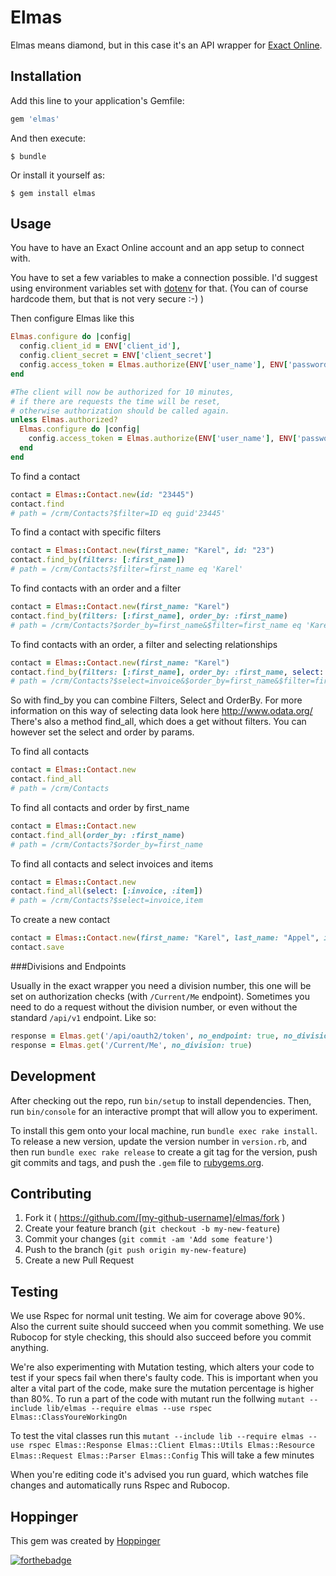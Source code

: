 # Elmas

Elmas means diamond, but in this case it's an API wrapper for [Exact Online](https://developers.exactonline.com/).

## Installation

Add this line to your application's Gemfile:

```ruby
gem 'elmas'
```

And then execute:

    $ bundle

Or install it yourself as:

    $ gem install elmas

## Usage

You have to have an Exact Online account and an app setup to connect with.

You have to set a few variables to make a connection possible. I'd suggest using environment variables set with [dotenv](https://github.com/bkeepers/dotenv) for that. (You can of course hardcode them, but that is not very secure :-) )


Then configure Elmas like this

```ruby
Elmas.configure do |config|
  config.client_id = ENV['client_id'],
  config.client_secret = ENV['client_secret']
  config.access_token = Elmas.authorize(ENV['user_name'], ENV['password'])
end

#The client will now be authorized for 10 minutes,
# if there are requests the time will be reset,
# otherwise authorization should be called again.
unless Elmas.authorized?
  Elmas.configure do |config|
    config.access_token = Elmas.authorize(ENV['user_name'], ENV['password'])
  end
end
```

To find a contact

```ruby
contact = Elmas::Contact.new(id: "23445")
contact.find
# path = /crm/Contacts?$filter=ID eq guid'23445'
```

To find a contact with specific filters
```ruby
contact = Elmas::Contact.new(first_name: "Karel", id: "23")
contact.find_by(filters: [:first_name])
# path = /crm/Contacts?$filter=first_name eq 'Karel'
```

To find contacts with an order and a filter
```ruby
contact = Elmas::Contact.new(first_name: "Karel")
contact.find_by(filters: [:first_name], order_by: :first_name)
# path = /crm/Contacts?$order_by=first_name&$filter=first_name eq 'Karel'
```

To find contacts with an order, a filter and selecting relationships
```ruby
contact = Elmas::Contact.new(first_name: "Karel")
contact.find_by(filters: [:first_name], order_by: :first_name, select: [:invoice])
# path = /crm/Contacts?$select=invoice&$order_by=first_name&$filter=first_name eq 'Karel'
```

So with find_by you can combine Filters, Select and OrderBy. For more information on this way of selecting data look here http://www.odata.org/
There's also a method find_all, which does a get without filters. You can however set the select and order by params.

To find all contacts
```ruby
contact = Elmas::Contact.new
contact.find_all
# path = /crm/Contacts
```

To find all contacts and order by first_name
```ruby
contact = Elmas::Contact.new
contact.find_all(order_by: :first_name)
# path = /crm/Contacts?$order_by=first_name
```

To find all contacts and select invoices and items
```ruby
contact = Elmas::Contact.new
contact.find_all(select: [:invoice, :item])
# path = /crm/Contacts?$select=invoice,item
```

To create a new contact

```ruby
contact = Elmas::Contact.new(first_name: "Karel", last_name: "Appel", id: "2378712")
contact.save
```

###Divisions and Endpoints

Usually in the exact wrapper you need a division number, this one will be set on authorization checks (with `/Current/Me` endpoint). Sometimes you need to do a request without the division number, or even without the standard `/api/v1` endpoint. Like so:

```ruby
response = Elmas.get('/api/oauth2/token', no_endpoint: true, no_division: true)
response = Elmas.get('/Current/Me', no_division: true)
```

## Development

After checking out the repo, run `bin/setup` to install dependencies. Then, run `bin/console` for an interactive prompt that will allow you to experiment.

To install this gem onto your local machine, run `bundle exec rake install`. To release a new version, update the version number in `version.rb`, and then run `bundle exec rake release` to create a git tag for the version, push git commits and tags, and push the `.gem` file to [rubygems.org](https://rubygems.org).

## Contributing

1. Fork it ( https://github.com/[my-github-username]/elmas/fork )
2. Create your feature branch (`git checkout -b my-new-feature`)
3. Commit your changes (`git commit -am 'Add some feature'`)
4. Push to the branch (`git push origin my-new-feature`)
5. Create a new Pull Request

## Testing

We use Rspec for normal unit testing. We aim for coverage above 90%. Also the current suite should succeed when you commit something.
We use Rubocop for style checking, this should also succeed before you commit anything.

We're also experimenting with Mutation testing, which alters your code to test if your specs fail when there's faulty code. This is important when you
alter a vital part of the code, make sure the mutation percentage is higher than 80%. To run a part of the code with mutant run the follwing
`mutant --include lib/elmas --require elmas --use rspec Elmas::ClassYoureWorkingOn`

To test the vital classes run this
`mutant --include lib --require elmas --use rspec Elmas::Response Elmas::Client Elmas::Utils Elmas::Resource Elmas::Request Elmas::Parser Elmas::Config`
This will take a few minutes

When you're editing code it's advised you run guard, which watches file changes and automatically runs Rspec and Rubocop.

## Hoppinger

This gem was created by [Hoppinger](http://www.hoppinger.com)

[![forthebadge](http://forthebadge.com/images/badges/built-with-ruby.svg)](http://www.hoppinger.com)
